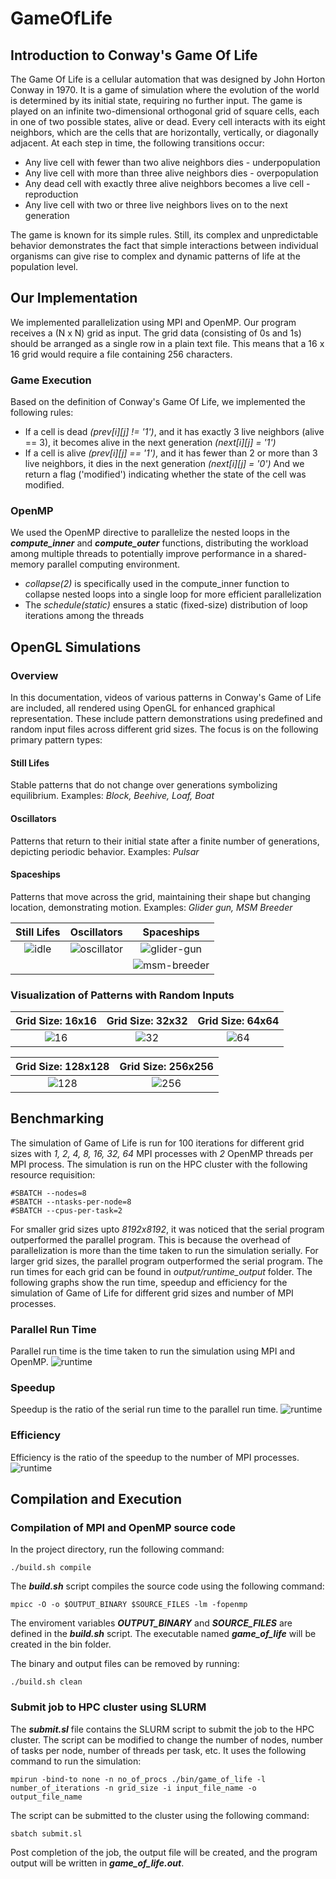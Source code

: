 # GameOfLife

## Introduction to Conway's Game Of Life
The Game Of Life is a cellular automation that was designed by John Horton Conway in 1970. It is a game of simulation where the evolution of the world is determined by its initial state, requiring no further input. The game is played on an infinite two-dimensional orthogonal grid of square cells, each in one of two possible states, alive or dead. Every cell interacts with its eight neighbors, which are the cells that are horizontally, vertically, or diagonally adjacent. At each step in time, the following transitions occur:
* Any live cell with fewer than two alive neighbors dies - underpopulation
* Any live cell with more than three alive neighbors dies - overpopulation
* Any dead cell with exactly three alive neighbors becomes a live cell - reproduction
* Any live cell with two or three live neighbors lives on to the next generation

The game is known for its simple rules. Still, its complex and unpredictable behavior demonstrates the fact that simple interactions between individual organisms can give rise to complex and dynamic patterns of life at the population level.

## Our Implementation
We implemented parallelization using MPI and OpenMP. Our program receives a (N x N) grid as input. The grid data (consisting of 0s and 1s) should be arranged as a single row in a plain text file. This means that a 16 x 16 grid  would require a file containing 256 characters.

### Game Execution
Based on the definition of Conway's Game Of Life, we implemented the following rules:
* If a cell is dead *(prev[i][j] != '1')*, and it has exactly 3 live neighbors (alive == 3), it becomes alive in the next generation *(next[i][j] = '1')*
* If a cell is alive *(prev[i][j] == '1')*, and it has fewer than 2 or more than 3 live neighbors, it dies in the next generation *(next[i][j] = '0')*
And we return a flag ('modified') indicating whether the state of the cell was modified.

### OpenMP
We used the OpenMP directive to parallelize the nested loops in the ***compute_inner*** and ***compute_outer*** functions, distributing the workload among multiple threads to potentially improve performance in a shared-memory parallel computing environment.
- *collapse(2)* is specifically used in the compute_inner function to collapse nested loops into a single loop for more efficient parallelization
- The *schedule(static)* ensures a static (fixed-size) distribution of loop iterations among the threads


## OpenGL Simulations
### Overview
In this documentation, videos of various patterns in Conway's Game of Life are included, all rendered using OpenGL for enhanced graphical representation. These include pattern demonstrations using predefined and random input files across different grid sizes. The focus is on the following primary pattern types:

#### Still Lifes
Stable patterns that do not change over generations symbolizing equilibrium.
Examples: *Block, Beehive, Loaf, Boat*

#### Oscillators
Patterns that return to their initial state after a finite number of generations, depicting periodic behavior.
Examples: *Pulsar*

#### Spaceships
Patterns that move across the grid, maintaining their shape but changing location, demonstrating motion.
Examples: *Glider gun, MSM Breeder*

| Still Lifes | Oscillators | Spaceships |
|:-----------:|:-----------:|:----------:|
| ![idle](openGL/videos/idle.gif) | ![oscillator](openGL/videos/oscillator.gif) | ![glider-gun](openGL/videos/glider-gun.gif) |
| | | ![msm-breeder](openGL/videos/breeder1.gif) |

### Visualization of Patterns with Random Inputs

| Grid Size: 16x16 | Grid Size: 32x32 | Grid Size: 64x64 |
|:----------------:|:----------------:|:----------------:|
| ![16](openGL/videos/16.gif) | ![32](openGL/videos/32.gif) | ![64](openGL/videos/64.gif) |

| Grid Size: 128x128 | Grid Size: 256x256 |
|:------------------:|:------------------:|
| ![128](openGL/videos/128.gif) | ![256](openGL/videos/256.gif) |

## Benchmarking
The simulation of Game of Life is run for 100 iterations for different grid sizes with *1, 2, 4, 8, 16, 32, 64* MPI processes with *2* OpenMP threads per MPI process. The simulation is run on the HPC cluster with the following resource requisition:
```
#SBATCH --nodes=8
#SBATCH --ntasks-per-node=8
#SBATCH --cpus-per-task=2
```
For smaller grid sizes upto *8192x8192*, it was noticed that the serial program outperformed the parallel program. This is because the overhead of parallelization is more than the time taken to run the simulation serially. For larger grid sizes, the parallel program outperformed the serial program. The run times for each grid can be found in *output/runtime_output* folder. The following graphs show the run time, speedup and efficiency for the simulation of Game of Life for different grid sizes and number of MPI processes. 

### Parallel Run Time
Parallel run time is the time taken to run the simulation using MPI and OpenMP.
<img>![runtime](plots/parallel_runtime.png)</img>

### Speedup
Speedup is the ratio of the serial run time to the parallel run time.
<img>![runtime](plots/speedup.png)</img>

### Efficiency
Efficiency is the ratio of the speedup to the number of MPI processes.
<img>![runtime](plots/efficiency.png)</img>

## Compilation and Execution
### Compilation of MPI and OpenMP source code
In the project directory, run the following command:
```
./build.sh compile
```

The ***build.sh*** script compiles the source code using the following command:
```
mpicc -O -o $OUTPUT_BINARY $SOURCE_FILES -lm -fopenmp
```
The enviroment variables ***OUTPUT_BINARY*** and ***SOURCE_FILES*** are defined in the ***build.sh*** script. The executable named ***game_of_life*** will be created in the bin folder.

The binary and output files can be removed by running:
```
./build.sh clean
```
### Submit job to HPC cluster using SLURM
The ***submit.sl*** file contains the SLURM script to submit the job to the HPC cluster. The script can be modified to change the number of nodes, number of tasks per node, number of threads per task, etc. It uses the following command to run the simulation:
```
mpirun -bind-to none -n no_of_procs ./bin/game_of_life -l number_of_iterations -n grid_size -i input_file_name -o output_file_name
```
The script can be submitted to the cluster using the following command:
```
sbatch submit.sl
```
Post completion of the job, the output file will be created, and the program output will be written in ***game_of_life.out***.


